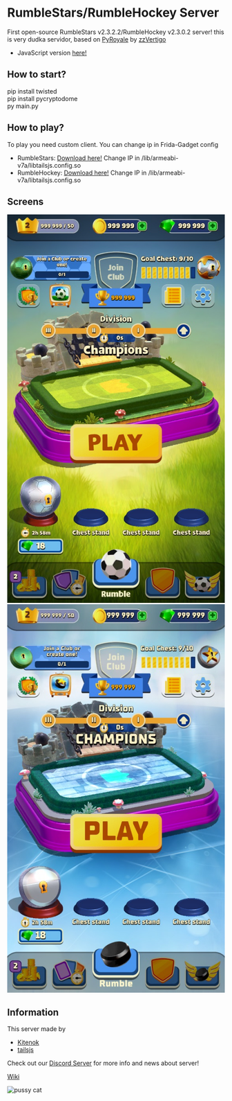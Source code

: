 # RumbleStars/RumbleHockey Server
First open-source RumbleStars v2.3.2.2/RumbleHockey v2.3.0.2 server! this is very dudka servidor, based on [PyRoyale](https://github.com/zzvertigo/pyroyale) by [zzVertigo](https://github.com/zzvertigo)

* JavaScript version [here!](https://github.com/KTJSDev/Rumble.js)

## How to start?
pip install twisted<br>
pip install pycryptodome<br>
py main.py

## How to play?
To play you need custom client. You can change ip in Frida-Gadget config
* RumbleStars: [Download here!](https://mega.nz/file/LioCFbxQ#Z96QF3YP3Z3VgumFJiOT8zqGD6vqdN4g63VmJPgImPQ) Change IP in /lib/armeabi-v7a/libtailsjs.config.so
* RumbleHockey: [Download here!](https://mega.nz/file/WmBy1ZYI#OVti6UCb5OYjBZnWoGKXtkC-22gUYL0xstKSx9yGAkE) Change IP in /lib/armeabi-v7a/libtailsjs.config.so

## Screens
![RumbleStars](https://github.com/KTJS-TEAM/FrogmindRumble-Server/raw/main/rumblestars.jpg)![RumbleHockey](https://github.com/KTJS-TEAM/FrogmindRumble-Server/raw/main/rumblehockey.jpg)

## Information
This server made by
* [Kitenok](https://github.com/kitenokgene)
* [tailsjs](https://github.com/tailsjs)

Check out our [Discord Server](https://discord.gg/uV46YKbU5R) for more info and news about server!

[Wiki](https://github.com/KTJS-TEAM/FrogmindRumble-Server/wiki)

![pussy cat](https://github.com/KTJS-TEAM/FrogmindRumble-Server/raw/main/cat.png)